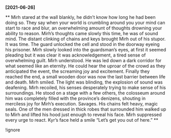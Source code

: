 **[2021-06-26]**

**
Mirh stared at the wall blankly, he didn’t know how long he had been doing so. They say when your world is crumbling around you your mind can start to race and blur, an overwhelming amount of thoughts drowning your ability to reason. Mirh’s thoughts came slowly this time, he was of sound mind. 
The distant clinking of chains and keys brought Mirh out of his stupor. It was time. 
The guard unlocked the cell and stood in the doorway eyeing his prisoner. 
Mirh slowly looked into the guardsman’s eyes, at first it seemed pleading but it was clear it was acknowledgement, a tired sense of overwhelming guilt. Mirh understood. 
He was led down a dark corridor for what seemed like an eternity. He could hear the uproar of the crowd as they anticipated the event, the screaming joy and excitement. Finally they reached the end, a small wooden door was now the last barrier between life and death. Mirh smiled. 
The light was blinding, the explosion of sound was deafening. Mirh recoiled, his senses desperately trying to make sense of his surroundings. He stood on a stage with a few others, the colosseum around him was completely filled with the province’s denizens, shouting in merciless joy for Mirh’s execution. Savages. His chains felt heavy, magic seals. One of the men dressed in thick robes that surrounded him walked up to Mirh and lifted his hood just enough to reveal his face. Mirh suppressed every urge to react. 
Kyr’s face held a smile “Let’s get you out of here.”
**

!ignore